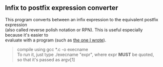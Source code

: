 <h2>Infix to postfix expression converter</h2>
<p>This program converts between an infix expression to the equivalent postfix expression 
<br/>(also called reverse polish notation or RPN). This is useful especially because it's easier to
<br/>evaluate with a program (such as <a href="https://github.com/etrian-dev/rpn-calc">the one I wrote</a>).
<br/>
<blockquote>
	compile using gcc *.c -o execname
<br/>	To run it, just type ./execname "expr", where expr <b>MUST</b> be quoted, so that it's passed as argv[1]
</blockquote>
</p>
